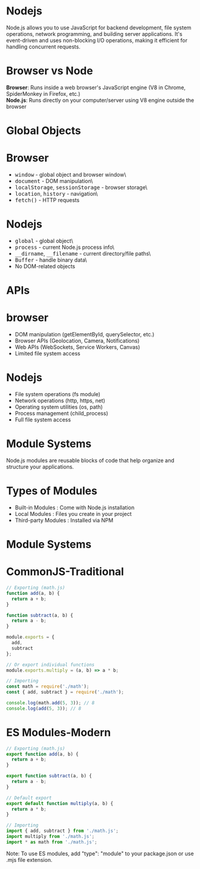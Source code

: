 # Nodejs

Node.js allows you to use JavaScript for backend development, file system operations, network programming, and building server applications. It's event-driven and uses non-blocking I/O operations, making it efficient for handling concurrent requests.

# Browser vs Node

<strong>Browser</strong>: Runs inside a web browser's JavaScript engine (V8 in Chrome, SpiderMonkey in Firefox, etc.)\
<strong>Node.js</strong>: Runs directly on your computer/server using V8 engine outside the browser

# Global Objects

# Browser

- <kbd>window</kbd> - global object and browser window\
- <kbd>document</kbd> - DOM manipulation\
- <kbd>localStorage</kbd>, <kbd>sessionStorage</kbd> - browser storage\
- <kbd>location</kbd>, <kbd>history</kbd> - navigation\
- <kbd>fetch()</kbd> - HTTP requests

# Nodejs

- <kbd>global</kbd> - global object\
- <kbd>process</kbd> - current Node.js process info\
- <kbd>__dirname</kbd>, <kbd>__filename</kbd> - current directory/file paths\
- <kbd>Buffer</kbd> - handle binary data\
- No DOM-related objects

# APIs

# browser

- DOM manipulation (getElementById, querySelector, etc.)
- Browser APIs (Geolocation, Camera, Notifications)
- Web APIs (WebSockets, Service Workers, Canvas)
- Limited file system access

# Nodejs

- File system operations (fs module)
- Network operations (http, https, net)
- Operating system utilities (os, path)
- Process management (child_process)
- Full file system access

# Module Systems

Node.js modules are reusable blocks of code that help organize and structure your applications.

# Types of Modules

- Built-in Modules : Come with Node.js installation
- Local Modules : Files you create in your project
- Third-party Modules : Installed via NPM

# Module Systems

# CommonJS-Traditional

```js
// Exporting (math.js)
function add(a, b) {
  return a + b;
}

function subtract(a, b) {
  return a - b;
}

module.exports = {
  add,
  subtract
};

// Or export individual functions
module.exports.multiply = (a, b) => a * b;

// Importing
const math = require('./math');
const { add, subtract } = require('./math');

console.log(math.add(5, 3)); // 8
console.log(add(5, 3)); // 8
```

# ES Modules-Modern

```js
// Exporting (math.js)
export function add(a, b) {
  return a + b;
}

export function subtract(a, b) {
  return a - b;
}

// Default export
export default function multiply(a, b) {
  return a * b;
}

// Importing
import { add, subtract } from './math.js';
import multiply from './math.js';
import * as math from './math.js';
```

Note: To use ES modules, add "type": "module" to your package.json or use .mjs file extension.

